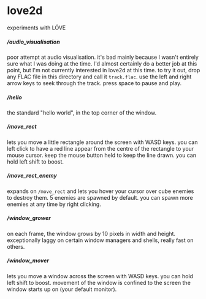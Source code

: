 # love2d
experiments with LÖVE

##### /audio_visualisation
poor attempt at audio visualisation. it's bad mainly because I wasn't entirely sure what I was doing at the time. I'd almost certainly do a better job at this point, but I'm not currently interested in love2d at this time. to try it out, drop any FLAC file in this directory and call it `track.flac`. use the left and right arrow keys to seek through the track. press space to pause and play.

##### /hello
the standard "hello world", in the top corner of the window.

##### /move_rect
lets you move a little rectangle around the screen with WASD keys. you can left click to have a red line appear from the centre of the rectangle to your mouse cursor. keep the mouse button held to keep the line drawn. you can hold left shift to boost.

##### /move_rect_enemy
expands on `/move_rect` and lets you hover your cursor over cube enemies to destroy them. 5 enemies are spawned by default. you can spawn more enemies at any time by right clicking.

##### /window_grower
on each frame, the window grows by 10 pixels in width and height. exceptionally laggy on certain window managers and shells, really fast on others.

##### /window_mover
lets you move a window across the screen with WASD keys. you can hold left shift to boost. movement of the window is confined to the screen the window starts up on (your default monitor).
